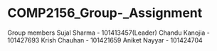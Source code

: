 # COMP2156_Group-_Assignment

Group members
Sujal Sharma - 101413457(Leader)
Chandu Kanojia - 101427693
Krish Chauhan - 101421659
Aniket Nayyar - 101424704



